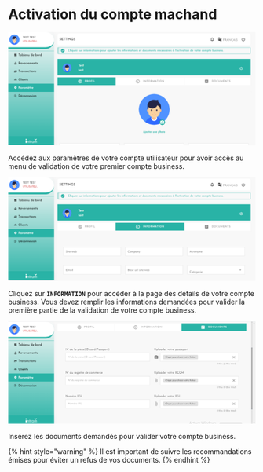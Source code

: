 # Activation du compte machand

![Param&#xE8;tre du compte utilisateur](../.gitbook/assets/screencapture-localhost-4004-settings-2021-02-02-16_26_30.png)

Accédez aux paramètres de votre compte utilisateur pour avoir accès au menu de validation de votre premier compte business.

![Param&#xE8;tre de compte utilisateur. 1 &#xE8;re &#xE9;tape pour la validation de votre compte business](../.gitbook/assets/screencapture-localhost-4004-settings-2021-02-02-16_36_28.png)

Cliquez sur **`INFORMATION`** pour accéder à la page des détails de votre compte business. Vous devez remplir les informations demandées pour valider la première partie de la validation de votre compte business.

![Param&#xE8;tre de compte utilisateur : Insertion des informations de v&#xE9;rification de votre entreprise.](../.gitbook/assets/capture-decran-66-.png)

Insérez les documents demandés pour valider votre compte business. 

{% hint style="warning" %}
Il est important de suivre les recommandations émises pour éviter un refus de vos documents. 
{% endhint %}

